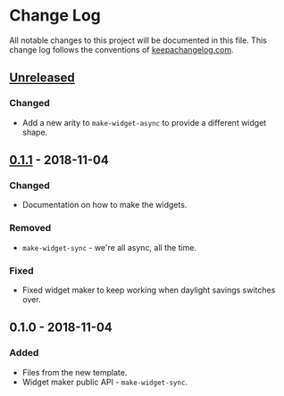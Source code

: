 # Change Log
All notable changes to this project will be documented in this file. This change log follows the conventions of [keepachangelog.com](http://keepachangelog.com/).

## [Unreleased]
### Changed
- Add a new arity to `make-widget-async` to provide a different widget shape.

## [0.1.1] - 2018-11-04
### Changed
- Documentation on how to make the widgets.

### Removed
- `make-widget-sync` - we're all async, all the time.

### Fixed
- Fixed widget maker to keep working when daylight savings switches over.

## 0.1.0 - 2018-11-04
### Added
- Files from the new template.
- Widget maker public API - `make-widget-sync`.

[Unreleased]: https://github.com/your-name/sieve/compare/0.1.1...HEAD
[0.1.1]: https://github.com/your-name/sieve/compare/0.1.0...0.1.1
